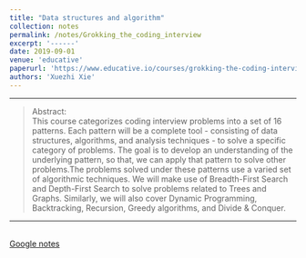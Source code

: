 ```yaml
---
title: "Data structures and algorithm"
collection: notes
permalink: /notes/Grokking_the_coding_interview
excerpt: '------'
date: 2019-09-01
venue: 'educative'
paperurl: 'https://www.educative.io/courses/grokking-the-coding-interview'
authors: 'Xuezhi Xie'
---
```


------

>Abstract: <br/>This course categorizes coding interview problems into a set of 16 patterns. Each pattern will be a complete tool - consisting of data structures, algorithms, and analysis techniques - to solve a specific category of problems. The goal is to develop an understanding of the underlying pattern, so that, we can apply that pattern to solve other problems.The problems solved under these patterns use a varied set of algorithmic techniques. We will make use of Breadth-First Search and Depth-First Search to solve problems related to Trees and Graphs. Similarly, we will also cover Dynamic Programming, Backtracking, Recursion, Greedy algorithms, and Divide & Conquer.


---
<br/>[Google notes](https://www.google.com/url?q=https%3A%2F%2Fgithub.com%2Frll%2Fdeepul%2Fblob%2Fmaster%2Fdemos%2Flecture5_gan_models_demos.ipynb&sa=D&sntz=1&usg=AFQjCNFpu22Da43Gj29-Y2QRRWCQif5Z2A)     
<!-- <br/>This is the link for [my note](https://docs.google.com/document/d/1WXaQE2fPyNBN6UtO_GvHs4GOkLpZm1H6M-zmLHvXfI4/edit#)
 -->
